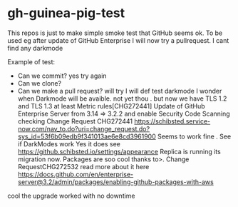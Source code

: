 # gh-guinea-pig-test
This repos is just to make simple smoke test that GitHub seems ok. To be used eg after update of GitHub Enterprise
I will now try a pullrequest. I cant find any darkmode

Example of test: 
* Can we commit? yes try again
* Can we clone?
* Can we make a pull request? will try
I will def test darkmode
I wonder when Darkmode will be avaible. not yet thou . but now we have TLS 1.2 and TLS 1.3 at least
Metric rules[CHG272441] Update of GitHub Enterprise Server from 3.14 => 3.2.2  and enable Security Code Scanning
checking Change Request CHG272441 https://schibsted.service-now.com/nav_to.do?uri=change_request.do?sys_id=53f6b09edb9f341013ae6e8cd3961900
Seems to work fine . 
See if DarkModes work 
Yes it does see https://github.schibsted.io/settings/appearance
Replica is running its migration now.
Packages are soo cool 
thanks to>. Change RequestCHG272532 read more about it here https://docs.github.com/en/enterprise-server@3.2/admin/packages/enabling-github-packages-with-aws

cool the upgrade worked with no downtime
